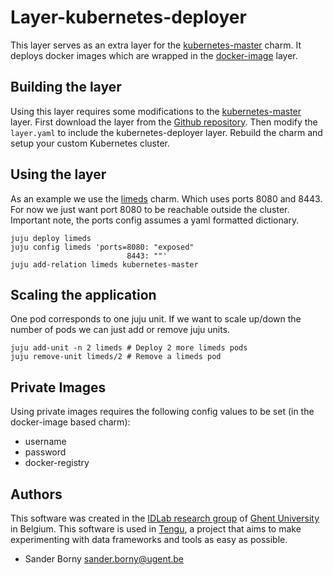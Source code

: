 # Layer-kubernetes-deployer
This layer serves as an extra layer for the [kubernetes-master](https://jujucharms.com/u/containers/kubernetes-master/) charm. It deploys docker images which are wrapped in the [docker-image](https://github.com/tengu-team/layer-docker-image) layer.

## Building the layer
Using this layer requires some modifications to the [kubernetes-master](https://jujucharms.com/u/containers/kubernetes-master/) layer. First download the layer from the [Github repository](https://github.com/kubernetes/kubernetes/tree/master/cluster/juju/layers/kubernetes-master). Then modify the `layer.yaml` to include the kubernetes-deployer layer. Rebuild the charm and setup your custom Kubernetes cluster.

## Using the layer
As an example we use the [limeds](https://github.com/tengu-team/layer-limeds) charm. Which uses ports 8080 and 8443. For now we just want port 8080 to be reachable outside the cluster. Important note, the ports config assumes a yaml formatted dictionary.
```
juju deploy limeds
juju config limeds 'ports=8080: "exposed"
                          8443: ""'
juju add-relation limeds kubernetes-master
```

## Scaling the application
One pod corresponds to one juju unit. If we want to scale up/down the number of pods we can just add or remove juju units.
```
juju add-unit -n 2 limeds # Deploy 2 more limeds pods
juju remove-unit limeds/2 # Remove a limeds pod
```

## Private Images
Using private images requires the following config values to be set (in the docker-image based charm):
- username
- password
- docker-registry


## Authors

This software was created in the [IDLab research group](https://www.ugent.be/ea/idlab) 
of [Ghent University](https://www.ugent.be) in Belgium. This software is used in 
[Tengu](https://tengu.io), a project that aims to make experimenting with data 
frameworks and tools as easy as possible.

 - Sander Borny <sander.borny@ugent.be>